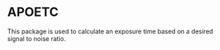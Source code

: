 # APOETC

This package is used to calculate an exposure time based on a desired signal to noise ratio.
